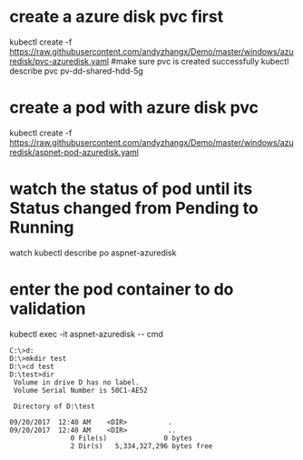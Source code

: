 # create a azure disk pvc first
kubectl create -f https://raw.githubusercontent.com/andyzhangx/Demo/master/windows/azuredisk/pvc-azuredisk.yaml
#make sure pvc is created successfully
kubectl describe pvc pv-dd-shared-hdd-5g

# create a pod with azure disk pvc
kubectl create -f https://raw.githubusercontent.com/andyzhangx/Demo/master/windows/azuredisk/aspnet-pod-azuredisk.yaml
# watch the status of pod until its Status changed from Pending to Running
watch kubectl describe po aspnet-azuredisk

# enter the pod container to do validation
kubectl exec -it aspnet-azuredisk -- cmd

```
C:\>d:
D:\>mkdir test
D:\>cd test
D:\test>dir
 Volume in drive D has no label.
 Volume Serial Number is 50C1-AE52

 Directory of D:\test

09/20/2017  12:40 AM    <DIR>          .
09/20/2017  12:40 AM    <DIR>          ..
               0 File(s)              0 bytes
               2 Dir(s)   5,334,327,296 bytes free
```



